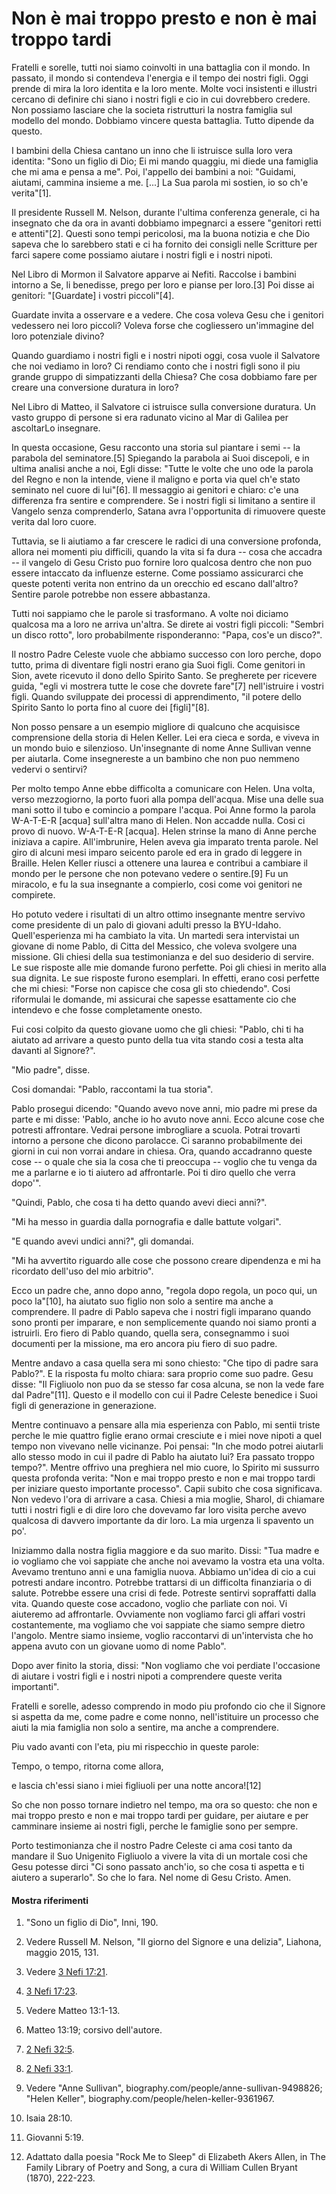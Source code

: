 # Non è mai troppo presto e non è mai troppo tardi

Fratelli e sorelle, tutti noi siamo coinvolti in una battaglia con il mondo.
In passato, il mondo si contendeva l'energia e il tempo dei nostri figli. Oggi
prende di mira la loro identita e la loro mente. Molte voci insistenti e
illustri cercano di definire chi siano i nostri figli e cio in cui dovrebbero
credere. Non possiamo lasciare che la societa ristrutturi la nostra famiglia
sul modello del mondo. Dobbiamo vincere questa battaglia. Tutto dipende da
questo.

I bambini della Chiesa cantano un inno che li istruisce sulla loro vera
identita: "Sono un figlio di Dio; Ei mi mando quaggiu, mi diede una famiglia
che mi ama e pensa a me". Poi, l'appello dei bambini a noi: "Guidami, aiutami,
cammina insieme a me. [...] La Sua parola mi sostien, io so ch'e verita"[1].

Il presidente Russell M. Nelson, durante l'ultima conferenza generale, ci ha
insegnato che da ora in avanti dobbiamo impegnarci a essere "genitori retti e
attenti"[2]. Questi sono tempi pericolosi, ma la buona notizia e che Dio
sapeva che lo sarebbero stati e ci ha fornito dei consigli nelle Scritture per
farci sapere come possiamo aiutare i nostri figli e i nostri nipoti.

Nel Libro di Mormon il Salvatore apparve ai Nefiti. Raccolse i bambini intorno
a Se, li benedisse, prego per loro e pianse per loro.[3] Poi disse ai
genitori: "[Guardate] i vostri piccoli"[4].

Guardate invita a osservare e a vedere. Che cosa voleva Gesu che i genitori
vedessero nei loro piccoli? Voleva forse che cogliessero un'immagine del loro
potenziale divino?

Quando guardiamo i nostri figli e i nostri nipoti oggi, cosa vuole il
Salvatore che noi vediamo in loro? Ci rendiamo conto che i nostri figli sono
il piu grande gruppo di simpatizzanti della Chiesa? Che cosa dobbiamo fare per
creare una conversione duratura in loro?

Nel Libro di Matteo, il Salvatore ci istruisce sulla conversione duratura. Un
vasto gruppo di persone si era radunato vicino al Mar di Galilea per
ascoltarLo insegnare.

In questa occasione, Gesu racconto una storia sul piantare i semi -- la
parabola del seminatore.[5] Spiegando la parabola ai Suoi discepoli, e in
ultima analisi anche a noi, Egli disse: "Tutte le volte che uno ode la parola
del Regno e non la intende, viene il maligno e porta via quel ch'e stato
seminato nel cuore di lui"[6]. Il messaggio ai genitori e chiaro: c'e una
differenza fra sentire e comprendere. Se i nostri figli si limitano a sentire
il Vangelo senza comprenderlo, Satana avra l'opportunita di rimuovere queste
verita dal loro cuore.

Tuttavia, se li aiutiamo a far crescere le radici di una conversione profonda,
allora nei momenti piu difficili, quando la vita si fa dura -- cosa che
accadra -- il vangelo di Gesu Cristo puo fornire loro qualcosa dentro che non
puo essere intaccato da influenze esterne. Come possiamo assicurarci che
queste potenti verita non entrino da un orecchio ed escano dall'altro? Sentire
parole potrebbe non essere abbastanza.

Tutti noi sappiamo che le parole si trasformano. A volte noi diciamo qualcosa
ma a loro ne arriva un'altra. Se direte ai vostri figli piccoli: "Sembri un
disco rotto", loro probabilmente risponderanno: "Papa, cos'e un disco?".

Il nostro Padre Celeste vuole che abbiamo successo con loro perche, dopo
tutto, prima di diventare figli nostri erano gia Suoi figli. Come genitori in
Sion, avete ricevuto il dono dello Spirito Santo. Se pregherete per ricevere
guida, "egli vi mostrera tutte le cose che dovrete fare"[7] nell'istruire i
vostri figli. Quando sviluppate dei processi di apprendimento, "il potere
dello Spirito Santo lo porta fino al cuore dei [figli]"[8].

Non posso pensare a un esempio migliore di qualcuno che acquisisce
comprensione della storia di Helen Keller. Lei era cieca e sorda, e viveva in
un mondo buio e silenzioso. Un'insegnante di nome Anne Sullivan venne per
aiutarla. Come insegnereste a un bambino che non puo nemmeno vedervi o
sentirvi?

Per molto tempo Anne ebbe difficolta a comunicare con Helen. Una volta, verso
mezzogiorno, la porto fuori alla pompa dell'acqua. Mise una delle sua mani
sotto il tubo e comincio a pompare l'acqua. Poi Anne formo la parola W-A-T-E-R
[acqua] sull'altra mano di Helen. Non accadde nulla. Cosi ci provo di nuovo.
W-A-T-E-R [acqua]. Helen strinse la mano di Anne perche iniziava a capire.
All'imbrunire, Helen aveva gia imparato trenta parole. Nel giro di alcuni mesi
imparo seicento parole ed era in grado di leggere in Braille. Helen Keller
riusci a ottenere una laurea e contribui a cambiare il mondo per le persone
che non potevano vedere o sentire.[9] Fu un miracolo, e fu la sua insegnante a
compierlo, cosi come voi genitori ne compirete.

Ho potuto vedere i risultati di un altro ottimo insegnante mentre servivo come
presidente di un palo di giovani adulti presso la BYU-Idaho. Quell'esperienza
mi ha cambiato la vita. Un martedi sera intervistai un giovane di nome Pablo,
di Citta del Messico, che voleva svolgere una missione. Gli chiesi della sua
testimonianza e del suo desiderio di servire. Le sue risposte alle mie domande
furono perfette. Poi gli chiesi in merito alla sua dignita. Le sue risposte
furono esemplari. In effetti, erano cosi perfette che mi chiesi: "Forse non
capisce che cosa gli sto chiedendo". Cosi riformulai le domande, mi assicurai
che sapesse esattamente cio che intendevo e che fosse completamente onesto.

Fui cosi colpito da questo giovane uomo che gli chiesi: "Pablo, chi ti ha
aiutato ad arrivare a questo punto della tua vita stando cosi a testa alta
davanti al Signore?".

"Mio padre", disse.

Cosi domandai: "Pablo, raccontami la tua storia".

Pablo prosegui dicendo: "Quando avevo nove anni, mio padre mi prese da parte e
mi disse: 'Pablo, anche io ho avuto nove anni. Ecco alcune cose che potresti
affrontare. Vedrai persone imbrogliare a scuola. Potrai trovarti intorno a
persone che dicono parolacce. Ci saranno probabilmente dei giorni in cui non
vorrai andare in chiesa. Ora, quando accadranno queste cose -- o quale che sia
la cosa che ti preoccupa -- voglio che tu venga da me a parlarne e io ti
aiutero ad affrontarle. Poi ti diro quello che verra dopo'".

"Quindi, Pablo, che cosa ti ha detto quando avevi dieci anni?".

"Mi ha messo in guardia dalla pornografia e dalle battute volgari".

"E quando avevi undici anni?", gli domandai.

"Mi ha avvertito riguardo alle cose che possono creare dipendenza e mi ha
ricordato dell'uso del mio arbitrio".

Ecco un padre che, anno dopo anno, "regola dopo regola, un poco qui, un poco
la"[10], ha aiutato suo figlio non solo a sentire ma anche a comprendere. Il
padre di Pablo sapeva che i nostri figli imparano quando sono pronti per
imparare, e non semplicemente quando noi siamo pronti a istruirli. Ero fiero
di Pablo quando, quella sera, consegnammo i suoi documenti per la missione, ma
ero ancora piu fiero di suo padre.

Mentre andavo a casa quella sera mi sono chiesto: "Che tipo di padre sara
Pablo?". E la risposta fu molto chiara: sara proprio come suo padre. Gesu
disse: "Il Figliuolo non puo da se stesso far cosa alcuna, se non la vede fare
dal Padre"[11]. Questo e il modello con cui il Padre Celeste benedice i Suoi
figli di generazione in generazione.

Mentre continuavo a pensare alla mia esperienza con Pablo, mi sentii triste
perche le mie quattro figlie erano ormai cresciute e i miei nove nipoti a quel
tempo non vivevano nelle vicinanze. Poi pensai: "In che modo potrei aiutarli
allo stesso modo in cui il padre di Pablo ha aiutato lui? Era passato troppo
tempo?". Mentre offrivo una preghiera nel mio cuore, lo Spirito mi sussurro
questa profonda verita: "Non e mai troppo presto e non e mai troppo tardi per
iniziare questo importante processo". Capii subito che cosa significava. Non
vedevo l'ora di arrivare a casa. Chiesi a mia moglie, Sharol, di chiamare
tutti i nostri figli e di dire loro che dovevamo far loro visita perche avevo
qualcosa di davvero importante da dir loro. La mia urgenza li spavento un po'.

Iniziammo dalla nostra figlia maggiore e da suo marito. Dissi: "Tua madre e io
vogliamo che voi sappiate che anche noi avevamo la vostra eta una volta.
Avevamo trentuno anni e una famiglia nuova. Abbiamo un'idea di cio a cui
potresti andare incontro. Potrebbe trattarsi di un difficolta finanziaria o di
salute. Potrebbe essere una crisi di fede. Potreste sentirvi sopraffatti dalla
vita. Quando queste cose accadono, voglio che parliate con noi. Vi aiuteremo
ad affrontarle. Ovviamente non vogliamo farci gli affari vostri costantemente,
ma vogliamo che voi sappiate che siamo sempre dietro l'angolo. Mentre siamo
insieme, voglio raccontarvi di un'intervista che ho appena avuto con un
giovane uomo di nome Pablo".

Dopo aver finito la storia, dissi: "Non vogliamo che voi perdiate l'occasione
di aiutare i vostri figli e i nostri nipoti a comprendere queste verita
importanti".

Fratelli e sorelle, adesso comprendo in modo piu profondo cio che il Signore
si aspetta da me, come padre e come nonno, nell'istituire un processo che
aiuti la mia famiglia non solo a sentire, ma anche a comprendere.

Piu vado avanti con l'eta, piu mi rispecchio in queste parole:

Tempo, o tempo, ritorna come allora,

e lascia ch'essi siano i miei figliuoli per una notte ancora![12]

So che non posso tornare indietro nel tempo, ma ora so questo: che non e mai
troppo presto e non e mai troppo tardi per guidare, per aiutare e per
camminare insieme ai nostri figli, perche le famiglie sono per sempre.

Porto testimonianza che il nostro Padre Celeste ci ama cosi tanto da mandare
il Suo Unigenito Figliuolo a vivere la vita di un mortale cosi che Gesu
potesse dirci "Ci sono passato anch'io, so che cosa ti aspetta e ti aiutero a
superarlo". So che lo fara. Nel nome di Gesu Cristo. Amen.

#### Mostra riferimenti

  1.  "Sono un figlio di Dio", Inni, 190.

  2.  Vedere Russell M. Nelson, "Il giorno del Signore e una delizia", Liahona, maggio 2015, 131.

  3.  Vedere [3 Nefi 17:21](https://www.lds.org/scriptures/bofm/3-ne/17.21?lang=ita#20).

  4.  [3 Nefi 17:23](https://www.lds.org/scriptures/bofm/3-ne/17.23?lang=ita#22).

  5.  Vedere Matteo 13:1-13.

  6.  Matteo 13:19; corsivo dell'autore.

  7.  [2 Nefi 32:5](https://www.lds.org/scriptures/bofm/2-ne/32.5?lang=ita#4).

  8.  [2 Nefi 33:1](https://www.lds.org/scriptures/bofm/2-ne/33.1?lang=ita#0).

  9.  Vedere "Anne Sullivan", biography.com/people/anne-sullivan-9498826; "Helen Keller", biography.com/people/helen-keller-9361967.

  10.  Isaia 28:10.

  11.  Giovanni 5:19.

  12.  Adattato dalla poesia "Rock Me to Sleep" di Elizabeth Akers Allen, in The Family Library of Poetry and Song, a cura di William Cullen Bryant (1870), 222-223.

